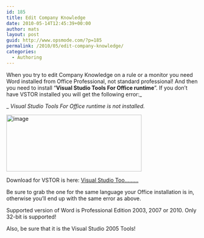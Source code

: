 ```yaml
---
id: 185
title: Edit Company Knowledge
date: 2010-05-14T12:45:39+00:00
author: mats
layout: post
guid: http://www.opsmode.com/?p=185
permalink: /2010/05/edit-company-knowledge/
categories:
  - Authoring
---
```

When you try to edit Company Knowledge on a rule or a monitor you need Word installed from Office Professional, not standard professional! And then you need to install “**Visual Studio Tools For Office runtime**”. If you don’t have VSTOR installed you will get the following error:_
  
_ _Visual Studio Tools For Office runtime is not installed._
  
[<img style="display: inline; border: 0px;" title="image" src="http://www.opsmode.com/wp-content/uploads/2010/05/image_thumb.png" border="0" alt="image" width="355" height="149" />](http://www.opsmode.com/wp-content/uploads/2010/05/image.png)

Download for VSTOR is here: <a href="http://www.microsoft.com/downloads/details.aspx?FamilyID=f5539a90-dc41-4792-8ef8-f4de62ff1e81&displaylang=en" target="_blank">Visual Studio Too………</a>
  
Be sure to grab the one for the same language your Office installation is in, otherwise you’ll end up with the same error as above.
  
Supported version of Word is Professional Edition 2003, 2007 or 2010. Only 32-bit is supported!

Also, be sure that it is the Visual Studio 2005 Tools!